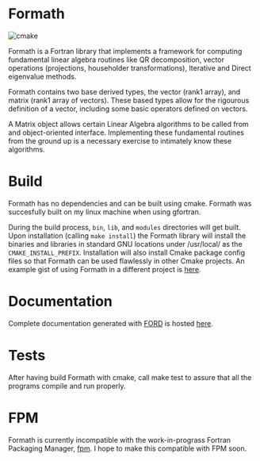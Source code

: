 # Formath

![cmake](https://github.com/ejovo13/formath/actions/workflows/cmake.yml/badge.svg)

Formath is a Fortran library that implements a framework for computing fundamental linear algebra routines like QR decomposition, vector operations (projections, householder transformations), Iterative and Direct eigenvalue methods.

Formath contains two base derived types, the vector (rank1 array), and matrix (rank1 array of vectors). These based types allow for the rigourous definition of a vector, including some basic operators defined on vectors.

A Matrix object allows certain Linear Algebra algorithms to be called from and object-oriented interface. Implementing these fundamental routines from the ground up is a necessary exercise to intimately know these algorithms.

# Build

Formath has no dependencies and can be built using cmake. Formath was succesfully built on my linux machine when using gfortran.

During the build process, `bin`, `lib`, and `modules` directories will get built. Upon installation (calling `make install`) the Formath library will install the binaries and libraries in standard GNU locations under /usr/local/ as the `CMAKE_INSTALL_PREFIX`. Installation will also install Cmake package config files so that Formath can be used flawlessly in other Cmake projects. An example gist of using Formath in a different project is [here](https://gist.github.com/ejovo13/f2773b441482a6bcbd9471cbd88b0301).

# Documentation

Complete documentation generated with [FORD](https://github.com/Fortran-FOSS-Programmers/ford) is hosted [here](https://ejovo13.github.io/formath/).

# Tests

After having build Formath with cmake, call make test to assure that all the programs compile and run properly.

# FPM

Formath is currently incompatible with the work-in-prograss Fortran Packaging Manager, [fpm](https://github.com/fortran-lang/fpm). I hope to make this compatible with FPM soon.
